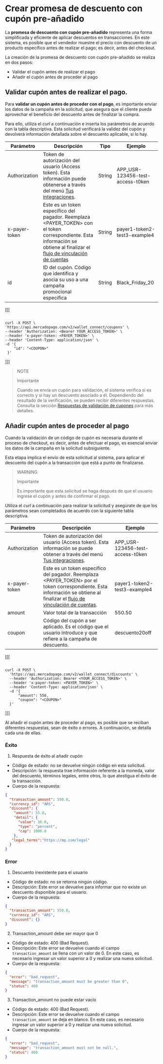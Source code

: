 # Crear promesa de descuento con cupón pre-añadido

La **promesa de descuento con cupón pre-añadido** representa una forma simplificada y eficiente de aplicar descuentos en transacciones. En este sistema, es posible que el vendedor muestre el precio con descuento de un producto específico antes de realizar el pago; es decir, antes del checkout.

La creación de la promesa de descuento con cupón pre-añadido se realiza en dos pasos:

* Validar el cupón antes de realizar el pago
* Añadir el cupón antes de proceder al pago


## Validar cupón antes de realizar el pago.

Para **validar un cupón antes de proceder con el pago**, es importante enviar los datos de la campaña en la solicitud, que asegura que el cliente pueda aprovechar el beneficio del descuento antes de finalizar la compra.

Para ello, utiliza el _curl_ a continuación e inserta los parámetros de acuerdo con la tabla descriptiva. Esta solicitud verificará la validez del cupón y devolverá información detallada sobre el descuento aplicable, si lo hay.

| Parámetro  | Descripción  | Tipo  | Ejemplo  |
| --- | --- | --- | --- |
| Authorization  | Token de autorización del usuario (Access token). Esta información puede obtenerse a través del menú [Tus integraciones](/developers/es/docs/wallet-connect/additional-content/your-integrations/credentials).  | String  | APP_USR-123456-test-access-t0ken  |
| x-payer-token  | Este es un token específico del pagador. Reemplaza <PAYER_TOKEN> con el token correspondiente. Esta información se obtiene al finalizar el [flujo de vinculación de cuentas](/developers/es/docs/wallet-connect/account-linking-flow/create-agreement) | String  | payer1-token2-test3-example4  |
| id  | ID del cupón. Código que identifica y asocia su uso a una campaña promocional específica  | String  | Black_Friday_20  |

[[[
```curl

curl -X POST \
'https://api.mercadopago.com/v2/wallet_connect/coupons' \
--header 'Authorization: <Bearer YOUR_ACCESS_TOKEN>' \
--header 'x-payer-token: <PAYER_TOKEN>' \
--header 'Content-Type: application/json' \
-d '{
    "id": "<COUPON>"
 }'
```
]]]

> NOTE
>
> Importante
>
> Cuando se envía un cupón para validación, el sistema verifica si es correcto y si hay un descuento asociado a él. Dependiendo del resultado de la verificación, se pueden recibir diferentes respuestas. Consulta la sección [Respuestas de validación de cupones](/developers/es/docs/wallet-connect/discounts/create-discount-promise-preadd-coupon/validation-responses) para más detalles.


## Añadir cupón antes de proceder al pago

Cuando la validación de un código de cupón es necesaria durante el proceso de checkout, es decir, antes de efectuar el pago, es esencial enviar los datos de la campaña en la solicitud subsiguiente.

Esta etapa implica el envío de esta solicitud al sistema, para aplicar el descuento del cupón a la transacción que está a punto de finalizarse.

> WARNING
>
> Importante
>
> Es importante que esta solicitud se haga después de que el usuario ingrese el cupón y antes de confirmar el pago.

Utiliza el _curl_ a continuación para realizar la solicitud y asegúrate de que los parámetros sean completados de acuerdo con la siguiente tabla descriptiva.



| Parámetro  | Descripción  | Ejemplo  |
| --- | --- | --- |
| Authorization  | Token de autorización del usuario (Access token). Esta información se puede obtener a través del menú [Tus integraciones](/developers/es/docs/wallet-connect/additional-content/your-integrations/credentials).  | APP_USR-123456-test-access-t0ken  |
| x-payer-token  | Este es un token específico del pagador. Reemplaza <PAYER_TOKEN> por el token correspondiente. Esta información se obtiene al finalizar el [flujo de vinculación de cuentas](/developers/es/docs/wallet-connect/account-linking-flow/create-agreement).  | payer1-token2-test3-example4  |
| amount  | Valor total de la transacción  | 550.50  |
| coupon  | Código del cupón a ser aplicado. Es el código que el usuario introduce y que refiere a la campaña de descuento.  | descuento20off  |

[[[
```curl

curl -X POST \
  'https://api.mercadopago.com/v2/wallet_connect/discounts' \
  --header 'Authorization: Bearer <YOUR_ACCESS_TOKEN>' \
  --header 'x-payer-token: <PAYER_TOKEN>' \
  --header 'Content-Type: application/json' \
  -d '{
      "amount": 550,
      "coupon": "<COUPON>"
  }'

```
]]]

Al añadir el cupón antes de proceder al pago, es posible que se reciban diferentes respuestas, sean de éxito o errores. A continuación, se detalla cada una de ellas.

### Éxito

1. Respuesta de éxito al añadir cupón

* Código de estado: no se devuelve ningún código en esta solicitud.
* Descripción: la respuesta trae información referente a la moneda, valor del descuento, términos legales, entre otros, lo que atestigua el éxito de la transacción.
* Cuerpo de la respuesta: 

```Json
{
  "transaction_amount": 550.0,
  "currency_id": "ARS",
  "discount": {
    "amount": 55.0,
    "detail": {
      "value": 10.0,
      "type": "percent",
      "cap": 1000.0
    },
   "legal_terms":"https://mp.com/legal"
  }
}
```

### Error

1. Descuento inexistente para el usuario

* Código de estado: no se retorna ningún código.
* Descripción: Este error se devuelve para informar que no existe un descuento disponible para el usuario.
* Cuerpo de la respuesta:

```Json
{
  "transaction_amount": 550.0,
  "currency_id": "ARS",
  "discount": {}
}
```

2. Transaction_amount debe ser mayor que 0

* Código de estado: 400 (Bad Request).
* Descripción: Este error se devuelve cuando el campo `transaction_amount` se llena con un valor de 0. En este caso, es necesario ingresar un valor superior a 0 y realizar una nueva solicitud.
* Cuerpo de la respuesta:

```Json
{
  "error": "bad_request",
  "message": "transaction_amount must be greater than 0",
  "status": 400
}
```

3. Transaction_amount no puede estar vacío

* Código de estado: 400 (Bad Request).
* Descripción: Este error se devuelve cuando el campo `transaction_amount` se deja en blanco. En este caso, es necesario ingresar un valor superior a 0 y realizar una nueva solicitud.
* Cuerpo de la respuesta:

```Json
{
  "error": "bad_request",
  "message": "transaction_amount must not be null.",
  "status": 400
}
```
